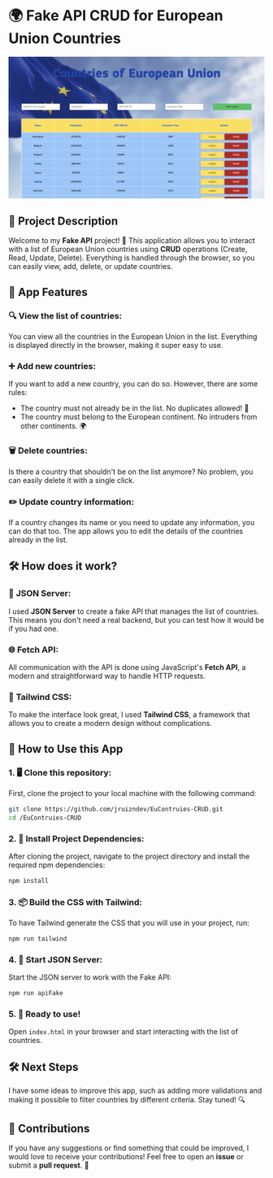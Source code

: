 # 🌍 **Fake API CRUD for European Union Countries**

![Project Image](public/img/apiscreenshot)

## 📝 **Project Description**
Welcome to my **Fake API** project! 🎉 This application allows you to interact with a list of European Union countries using **CRUD** operations (Create, Read, Update, Delete). Everything is handled through the browser, so you can easily view, add, delete, or update countries.

## 🚀 **App Features**

### 🔍 **View the list of countries:**
You can view all the countries in the European Union in the list. Everything is displayed directly in the browser, making it super easy to use.

### ➕ **Add new countries:**
If you want to add a new country, you can do so. However, there are some rules:
- The country must not already be in the list. No duplicates allowed! 🚫
- The country must belong to the European continent. No intruders from other continents. 🌍

### 🗑️ **Delete countries:**
Is there a country that shouldn't be on the list anymore? No problem, you can easily delete it with a single click.

### ✏️ **Update country information:**
If a country changes its name or you need to update any information, you can do that too. The app allows you to edit the details of the countries already in the list.

## 🛠️ **How does it work?**

### 🔧 **JSON Server:**
I used **JSON Server** to create a fake API that manages the list of countries. This means you don't need a real backend, but you can test how it would be if you had one.

### 🌐 **Fetch API:**
All communication with the API is done using JavaScript's **Fetch API**, a modern and straightforward way to handle HTTP requests.

### 🎨 **Tailwind CSS:**
To make the interface look great, I used **Tailwind CSS**, a framework that allows you to create a modern design without complications.

## 🚀 **How to Use this App**

### 1. 🖥️ **Clone this repository:**
First, clone the project to your local machine with the following command:

```bash
git clone https://github.com/jruizndev/EuContruies-CRUD.git
cd /EuContruies-CRUD
```

### 2. 🔧 **Install Project Dependencies:**
After cloning the project, navigate to the project directory and install the required npm dependencies:

```bash
npm install
```

### 3. 📦 **Build the CSS with Tailwind:**
To have Tailwind generate the CSS that you will use in your project, run:

```bash
npm run tailwind
```

### 4. 🚀 **Start JSON Server:**
Start the JSON server to work with the Fake API:

```bash
npm run apiFake
```

### 5. 🎉 **Ready to use!**
Open `index.html` in your browser and start interacting with the list of countries.

## 🛠️ **Next Steps**
I have some ideas to improve this app, such as adding more validations and making it possible to filter countries by different criteria. Stay tuned! 🔍

## 🤝 **Contributions**
If you have any suggestions or find something that could be improved, I would love to receive your contributions! Feel free to open an **issue** or submit a **pull request**. 🙌
